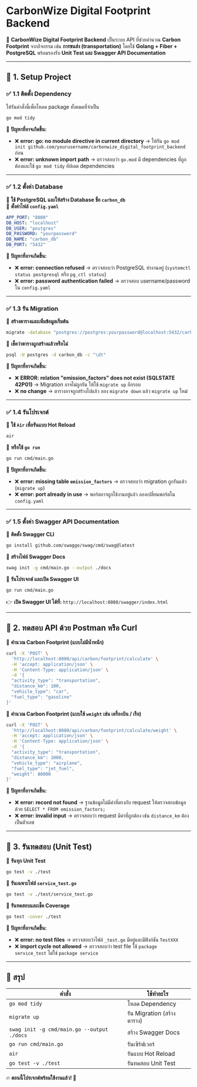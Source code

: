 # CarbonWize Digital Footprint Backend

🚀 **CarbonWize Digital Footprint Backend** เป็นระบบ API ที่ช่วยคำนวณ **Carbon Footprint** จากกิจกรรม เช่น **การขนส่ง (transportation)** โดยใช้ **Golang + Fiber + PostgreSQL** พร้อมรองรับ **Unit Test และ Swagger API Documentation**

---

## 🔹 **1. Setup Project**
### ✅ **1.1 ติดตั้ง Dependency**
ให้รันคำสั่งนี้เพื่อโหลด package ทั้งหมดที่จำเป็น
```sh
go mod tidy
```

📌 **ปัญหาที่อาจเกิดขึ้น:**
- ❌ **error: go: no module directive in current directory** → ให้รัน `go mod init github.com/yourusername/carbonwize_digital_footprint_backend` ก่อน
- ❌ **error: unknown import path** → ตรวจสอบว่า `go.mod` มี dependencies ที่ถูกต้องและใช้ `go mod tidy` อัปเดต dependencies

---

### ✅ **1.2 ตั้งค่า Database**
📌 **ใช้ PostgreSQL และให้สร้าง Database ชื่อ `carbon_db`**  
📌 **ตั้งค่าไฟล์ `config.yaml`**  
```yaml
APP_PORT: "8080"
DB_HOST: "localhost"
DB_USER: "postgres"
DB_PASSWORD: "yourpassword"
DB_NAME: "carbon_db"
DB_PORT: "5432"
```
📌 **ปัญหาที่อาจเกิดขึ้น:**
- ❌ **error: connection refused** → ตรวจสอบว่า PostgreSQL ทำงานอยู่ (`systemctl status postgresql` หรือ `pg_ctl status`)
- ❌ **error: password authentication failed** → ตรวจสอบ username/password ใน `config.yaml`

---

### ✅ **1.3 รัน Migration**
📌 **สร้างตารางและเพิ่มข้อมูลเริ่มต้น**
```sh
migrate -database "postgres://postgres:yourpassword@localhost:5432/carbon_db?sslmode=disable" -path migrations up
```
📌 **เช็คว่าตารางถูกสร้างแล้วหรือไม่**
```sh
psql -U postgres -d carbon_db -c "\dt"
```
📌 **ปัญหาที่อาจเกิดขึ้น:**
- ❌ **ERROR: relation "emission_factors" does not exist (SQLSTATE 42P01)** → Migration อาจไม่ถูกรัน ให้ใช้ `migrate up` อีกรอบ
- ❌ **no change** → ตารางอาจถูกสร้างไปแล้ว ลอง `migrate down` แล้ว `migrate up` ใหม่

---

### ✅ **1.4 รันโปรเจกต์**
📌 **ใช้ `Air` เพื่อรันแบบ Hot Reload**
```sh
air
```
📌 **หรือใช้ `go run`**
```sh
go run cmd/main.go
```
📌 **ปัญหาที่อาจเกิดขึ้น:**
- ❌ **error: missing table `emission_factors`** → ตรวจสอบว่า migration ถูกรันแล้ว (`migrate up`)
- ❌ **error: port already in use** → พอร์ตอาจถูกใช้งานอยู่แล้ว ลองเปลี่ยนพอร์ตใน `config.yaml`

---

### ✅ **1.5 ตั้งค่า Swagger API Documentation**
📌 **ติดตั้ง Swagger CLI**
```sh
go install github.com/swaggo/swag/cmd/swag@latest
```
📌 **สร้างไฟล์ Swagger Docs**
```sh
swag init -g cmd/main.go --output ./docs
```
📌 **รันโปรเจกต์ และเปิด Swagger UI**
```sh
go run cmd/main.go
```
👉 **เปิด Swagger UI ได้ที่:** `http://localhost:8080/swagger/index.html`

---

## 🔹 **2. ทดสอบ API ด้วย Postman หรือ Curl**
📌 **คำนวณ Carbon Footprint (แบบไม่มีน้ำหนัก)**  
```sh
curl -X 'POST' \
  'http://localhost:8080/api/carbon/footprint/calculate' \
  -H 'accept: application/json' \
  -H 'Content-Type: application/json' \
  -d '{
  "activity_type": "transportation",
  "distance_km": 100,
  "vehicle_type": "car",
  "fuel_type": "gasoline"
}'
```
📌 **คำนวณ Carbon Footprint (แบบใช้ `weight` เช่น เครื่องบิน / เรือ)**  
```sh
curl -X 'POST' \
  'http://localhost:8080/api/carbon/footprint/calculate/weight' \
  -H 'accept: application/json' \
  -H 'Content-Type: application/json' \
  -d '{
  "activity_type": "transportation",
  "distance_km": 1000,
  "vehicle_type": "airplane",
  "fuel_type": "jet_fuel",
  "weight": 80000
}'
```
📌 **ปัญหาที่อาจเกิดขึ้น:**
- ❌ **error: record not found** → ฐานข้อมูลไม่มีค่าที่ตรงกับ request ให้ตรวจสอบข้อมูลด้วย `SELECT * FROM emission_factors;`
- ❌ **error: invalid input** → ตรวจสอบว่า request มีค่าที่ถูกต้อง เช่น `distance_km` ต้องเป็นตัวเลข

---

## 🔹 **3. รันทดสอบ (Unit Test)**
📌 **รันทุก Unit Test**
```sh
go test -v ./test
```
📌 **รันเฉพาะไฟล์ `service_test.go`**
```sh
go test -v ./test/service_test.go
```
📌 **รันทดสอบและเช็ค Coverage**
```sh
go test -cover ./test
```
📌 **ปัญหาที่อาจเกิดขึ้น:**
- ❌ **error: no test files** → ตรวจสอบว่าไฟล์ `_test.go` มีอยู่และมีฟังก์ชัน `TestXXX`
- ❌ **import cycle not allowed** → ตรวจสอบว่า test file ใช้ `package service_test` ไม่ใช่ `package service`

---

## 🎯 **สรุป**
| คำสั่ง | ใช้ทำอะไร |
|---------|-------------|
| `go mod tidy` | โหลด Dependency |
| `migrate up` | รัน Migration (สร้างตาราง) |
| `swag init -g cmd/main.go --output ./docs` | สร้าง Swagger Docs |
| `go run cmd/main.go` | รันเซิร์ฟเวอร์ |
| `air` | รันแบบ Hot Reload |
| `go test -v ./test` | รันทดสอบ Unit Test |

🔥 **ตอนนี้โปรเจกต์พร้อมใช้งานแล้ว! 🚀**

